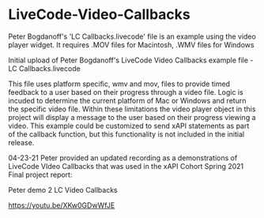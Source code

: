 # LiveCode-Video-Callbacks
Peter Bogdanoff's 'LC Callbacks.livecode' file is an example using the video player widget. It requires .MOV files for Macintosh, .WMV files for Windows

Initial upload of Peter Bogdanoff's LiveCode Video Callbacks example file - LC Callbacks.livecode

This file uses platform specific, wmv and mov, files to provide timed feedback to a user based on their progress through a video file. Logic is incuded to determine the current platform of Mac or Windows and return the specific video file. Within these limitations the video player object in this project will display a message to the user based on their progress viewing a video. This example could be customized to send xAPI statements as part of the callback function, but this functionality is not included in the initial release. 

04-23-21 Peter provided an updated recording as a demonstrations of LiveCode VIdeo Callbacks that was used in the xAPI Cohort Spring 2021 Final project report:

Peter demo 2   LC Video Callbacks

https://youtu.be/XKw0GDwWfJE

